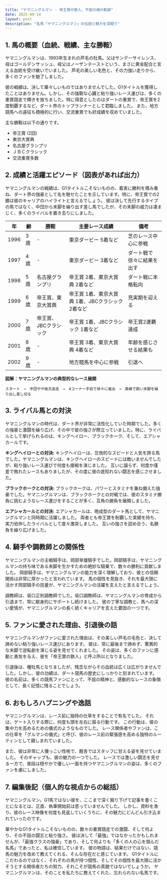 ```yaml
---
title: "ヤマニングルマン - 帝王賞の鉄人、不屈の魂の軌跡"
date: 2025-09-14
layout: post
description: "名馬『ヤマニングルマン』の伝説と魅力を深堀り"
---
```


## 1. 馬の概要（血統、戦績、主な勝鞍）

ヤマニングルマンは、1993年生まれの芦毛の牡馬。父はサンデーサイレンス、母はゴールデンサッシュ、母父はノーザンテーストという、まさに黄金配合と言える血統を受け継いでいました。  芦毛の美しい毛色と、その力強い走りから、多くのファンを魅了しました。

彼の戦績は、決して華々しいものではありませんでした。G1タイトルを獲得したことはありません。しかし、その強靭な心臓と粘り強いレース運びは、多くの重賞競走で輝きを放ちました。特に得意としたのはダートの重賞で、帝王賞を2度制覇するなど、ダート界のトップランナーとして君臨しました。  また、地方競馬への遠征も積極的に行い、交流重賞でも好成績を収めていました。

主な勝鞍は以下の通りです。

* 帝王賞 (2回)
* 東京大賞典
* 名古屋グランプリ
* ＪＢＣクラシック
* 交流重賞多数


## 2. 成績と活躍エピソード（図表があれば出力）

ヤマニングルマンの戦績は、G1タイトルこそないものの、着実に勝利を積み重ね、ダート界の強豪として名を馳せたことを示しています。特に、帝王賞での2勝は彼のキャリアのハイライトと言えるでしょう。  彼は決して先行するタイプの馬ではなく、中団から末脚を繰り出す差し馬でしたが、その末脚の威力は凄まじく、多くのライバルを置き去りにしました。

| 年 | 齢 | 勝鞍 | 主要レース成績 | 備考 |
|---|---|---|---|---|
| 1996 | 3歳 |  - |  東京ダービー 5着など |  芝のレース中心に参戦 |
| 1997 | 4歳 |  - |  東京ダービー 3着など | ダート戦で徐々に結果を出す |
| 1998 | 5歳 | 名古屋グランプリ |  帝王賞 2着、東京大賞典 2着など | ダート戦に本格転向 |
| 1999 | 6歳 | 帝王賞、東京大賞典 |  帝王賞 1着、東京大賞典 1着、JBCクラシック 2着など |  充実期を迎える |
| 2000 | 7歳 | 帝王賞、JBCクラシック |  帝王賞 1着、JBCクラシック 1着など |  帝王賞2連覇達成 |
| 2001 | 8歳 | - |  帝王賞 3着、東京大賞典 4着など |  年齢を感じさせる結果も |
| 2002 | 9歳 | - |  地方競馬を中心に参戦 |  引退へ |


**図解：ヤマニングルマンの典型的なレース展開**

```
スタート　→　中団やや後方追走　→　4コーナー手前で徐々に進出　→　直線で鋭い末脚を繰り出し差し切る
```


## 3. ライバル馬との対決

ヤマニングルマンの時代は、ダート界が非常に活性化していた時期でした。多くの強豪と激闘を繰り広げ、その中で彼の強さが際立っていました。特に、ライバルとして挙げられるのは、キングヘイロー、ブラックホーク、そして、エアシャカールです。

**キングヘイローとの対決:** キングヘイローは、圧倒的なスピードと人気を誇る馬でした。ヤマニングルマンは、キングヘイローのスピードには敵いませんでしたが、粘り強いレース運びで何度も接戦を演じました。  互いに譲らず、何度か僅差で敗れたレースもありましたが、その度に彼の底知れない闘志を感じさせました。

**ブラックホークとの対決:** ブラックホークは、パワーとスタミナを兼ね備えた強豪でした。ヤマニングルマンは、ブラックホークとの対戦では、彼のスタミナ勝負に挑むようなレース運びをすることが多く、互角の勝負を展開しました。

**エアシャカールとの対決:** エアシャカールは、晩成型のダート馬として、ヤマニングルマンと同時期に活躍しました。  両者とも帝王賞を制覇した実績を持ち、実力伯仲したライバルとして度々激突しました。  互いの強さを認め合う、名勝負を繰り広げました。


## 4. 騎手や調教師との関係性

ヤマニングルマンの主戦騎手は、岡部幸雄騎手でした。岡部騎手は、ヤマニングルマンの持ち味である末脚を生かすための絶妙な騎乗で、数々の勝利に貢献しました。  岡部騎手は、ヤマニングルマンの能力を深く理解しており、彼との信頼関係は非常に厚かったと言われています。  馬の個性を見抜き、それを最大限に活かす岡部騎手の技量が、ヤマニングルマンの活躍を支えたと言えるでしょう。

調教師は、坂口正則調教師でした。坂口調教師は、ヤマニングルマンの育成から引退まで、常に献身的にサポートし続けました。  彼の丁寧な調教と、馬への深い愛情が、ヤマニングルマンの長く続くキャリアを支えた要因の一つです。


## 5. ファンに愛された理由、引退後の話

ヤマニングルマンがファンに愛された理由は、その美しい芦毛の毛色と、決して諦めない粘り強いレース運びにあります。  彼は、常に最後まで諦めず、驚異的な末脚で逆転劇を演じる姿を見せてくれました。  その姿は、多くのファンに感動と勇気を与え、彼を「帝王賞の鉄人」と呼ぶ所以となりました。

引退後は、種牡馬となりましたが、残念ながらその血統は広くは広がりませんでした。しかし、彼の功績は、ダート競馬の歴史にしっかりと刻まれています。  彼の名前は、多くの競馬ファンにとって、不屈の精神と、感動的なレースの象徴として、長く記憶に残ることでしょう。


## 6. おもしろハプニングや逸話

ヤマニングルマンは、レース前に独特の仕草をすることで有名でした。  それは、ゲート入りする際に、何度も頭を左右に振る行動です。  この行動は、彼の集中力を高めるための儀式のようなものでした。  レース関係者やファンは、この仕草を「グルマンの儀式」と呼び、彼のレース前の緊張感を高める独特のルーティンとして親しまれていました。

また、彼は非常に人懐っこい性格で、厩舎ではスタッフに甘える姿を見せていました。  そのギャップも、彼の魅力の一つでした。  レースでは激しい闘志を見せる一方で、普段は穏やかで優しい一面を持つヤマニングルマンの姿は、多くのファンを虜にしました。


## 7. 編集後記（個人的な視点からの総括）

ヤマニングルマン。G1馬ではない彼を、ここまで深く掘り下げて記事を書くことになるとは、正直、執筆開始前は思っていませんでした。  しかし、資料を漁り、彼のレース映像を何度も見返していくうちに、その魅力にどんどん引き込まれていったのです。

華やかなG1タイトルこそないものの、数々の重賞競走での激闘、そして何より、その不屈の闘志と粘り強さ。  彼は決して「最強」ではなかったかもしれませんが、「最強クラスの強豪」であり、そして何よりも「多くの人の心を掴んだ名馬」であったと、私は確信しています。  彼の物語は、結果だけではない、競馬の魅力を改めて教えてくれる、そんな存在だと感じています。  G1タイトルにこだわるのではなく、それぞれの馬が持つ個性、そしてその個性を最大限に活かそうとする関係者たちの努力、それこそが競馬の真髄ではないでしょうか。  ヤマニングルマンは、そのことを私たちに教えてくれた、忘れられない名馬です。
